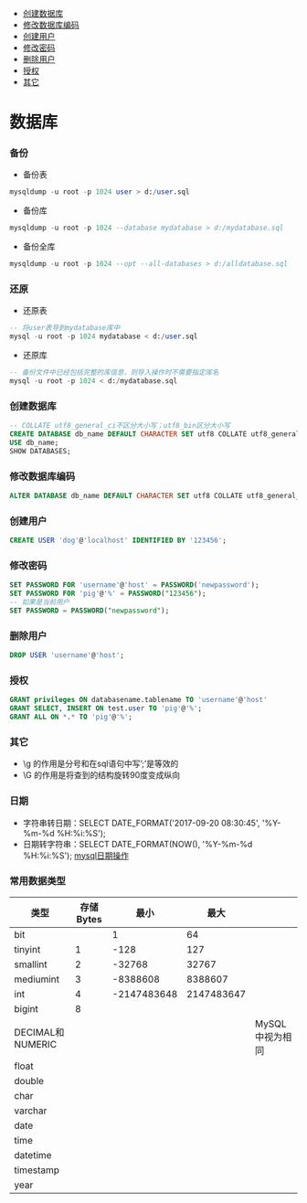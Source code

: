 - [创建数据库](#创建数据库)
- [修改数据库编码](#修改数据库编码)
- [创建用户](#创建用户)
- [修改密码](#修改密码)
- [删除用户](#删除用户)
- [授权](#授权)
- [其它](#其它)
# 数据库
### 备份
- 备份表
~~~ sql
mysqldump -u root -p 1024 user > d:/user.sql
~~~
- 备份库
~~~ sql
mysqldump -u root -p 1024 --database mydatabase > d:/mydatabase.sql
~~~
- 备份全库
~~~ sql
mysqldump -u root -p 1024 --opt --all-databases > d:/alldatabase.sql
~~~
### 还原
- 还原表
~~~ sql
-- 将user表导到mydatabase库中
mysql -u root -p 1024 mydatabase < d:/user.sql
~~~
- 还原库
~~~ sql
-- 备份文件中已经包括完整的库信息，则导入操作时不需要指定库名
mysql -u root -p 1024 < d:/mydatabase.sql
~~~
### 创建数据库
~~~ sql
-- COLLATE utf8_general_ci不区分大小写；utf8_bin区分大小写
CREATE DATABASE db_name DEFAULT CHARACTER SET utf8 COLLATE utf8_general_ci;
USE db_name;
SHOW DATABASES;
~~~
### 修改数据库编码
~~~ sql
ALTER DATABASE db_name DEFAULT CHARACTER SET utf8 COLLATE utf8_general_ci;
~~~
### 创建用户
~~~ sql
CREATE USER 'dog'@'localhost' IDENTIFIED BY '123456';
~~~
### 修改密码
~~~ sql
SET PASSWORD FOR 'username'@'host' = PASSWORD('newpassword');
SET PASSWORD FOR 'pig'@'%' = PASSWORD("123456");
-- 如果是当前用户
SET PASSWORD = PASSWORD("newpassword");
~~~
### 删除用户
~~~ sql
DROP USER 'username'@'host';
~~~
### 授权
~~~ sql
GRANT privileges ON databasename.tablename TO 'username'@'host'
GRANT SELECT, INSERT ON test.user TO 'pig'@'%';
GRANT ALL ON *.* TO 'pig'@'%';
~~~
### 其它
- \g 的作用是分号和在sql语句中写’;’是等效的 
- \G 的作用是将查到的结构旋转90度变成纵向
### 日期
- 字符串转日期：SELECT DATE_FORMAT('2017-09-20 08:30:45', '%Y-%m-%d %H:%i:%S');
- 日期转字符串：SELECT DATE_FORMAT(NOW(), '%Y-%m-%d %H:%i:%S');
[mysql日期操作](https://www.cnblogs.com/geaozhang/p/6740457.html)
### 常用数据类型
|类型|存储Bytes|最小|最大||
|-|-|-|-|-|
|bit||1|64|
|tinyint|1|-128|127|
|smallint|2|-32768|32767|
|mediumint|3|-8388608|8388607|
|int|4|-2147483648|2147483647|
|bigint|8|||
|DECIMAL和NUMERIC||||MySQL中视为相同|
|float|||
|double||
|char||||
|varchar|||||
|date||
|time|
|datetime||
|timestamp|
|year|